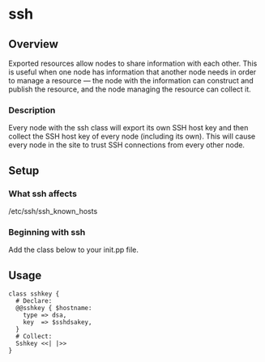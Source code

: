 # ssh


## Overview

Exported resources allow nodes to share information with each other. This is useful when one node has information that another node needs in order to manage a resource — the node with the information can construct and publish the resource, and the node managing the resource can collect it.

### Description

Every node with the ssh class will export its own SSH host key and then collect the SSH host key of every node (including its own). This will cause every node in the site to trust SSH connections from every other node.
## Setup

### What ssh affects

/etc/ssh/ssh_known_hosts

### Beginning with ssh

Add the class below to your init.pp file.

## Usage

    class sshkey {
      # Declare:
      @@sshkey { $hostname:
        type => dsa,
        key  => $sshdsakey,
      }
      # Collect:
      Sshkey <<| |>>
    }
